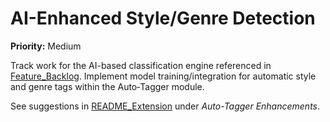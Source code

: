 # AI-Enhanced Style/Genre Detection

**Priority:** Medium

Track work for the AI-based classification engine referenced in [Feature_Backlog](../Feature_Backlog.md). Implement model training/integration for automatic style and genre tags within the Auto‑Tagger module.

See suggestions in [README_Extension](../README_Extension.md) under *Auto-Tagger Enhancements*.
